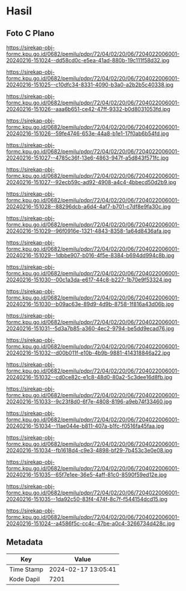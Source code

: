 # Hasil

## Foto C Plano

https://sirekap-obj-formc.kpu.go.id/0682/pemilu/pdpr/72/04/02/20/06/7204022006001-20240216-151024--dd58cd0c-e5ea-41ad-880b-19c111f58d32.jpg

https://sirekap-obj-formc.kpu.go.id/0682/pemilu/pdpr/72/04/02/20/06/7204022006001-20240216-151025--c10dfc34-8331-4090-b3a0-a2b2b5c40338.jpg

https://sirekap-obj-formc.kpu.go.id/0682/pemilu/pdpr/72/04/02/20/06/7204022006001-20240216-151026--aaa6b651-ce42-47ff-9332-b0d8031053fd.jpg

https://sirekap-obj-formc.kpu.go.id/0682/pemilu/pdpr/72/04/02/20/06/7204022006001-20240216-151026--59fe4746-653e-44a8-b1e1-17f0ab6b54fd.jpg

https://sirekap-obj-formc.kpu.go.id/0682/pemilu/pdpr/72/04/02/20/06/7204022006001-20240216-151027--4785c36f-13e6-4863-947f-a5d843f571fc.jpg

https://sirekap-obj-formc.kpu.go.id/0682/pemilu/pdpr/72/04/02/20/06/7204022006001-20240216-151027--92ecb59c-ad92-4908-a4c4-4bbecd50d2b9.jpg

https://sirekap-obj-formc.kpu.go.id/0682/pemilu/pdpr/72/04/02/20/06/7204022006001-20240216-151028--88296dcb-a6d4-4af7-b701-c7df8e9fa30c.jpg

https://sirekap-obj-formc.kpu.go.id/0682/pemilu/pdpr/72/04/02/20/06/7204022006001-20240216-151029--96f0916e-1321-4843-8358-1a64d8436afa.jpg

https://sirekap-obj-formc.kpu.go.id/0682/pemilu/pdpr/72/04/02/20/06/7204022006001-20240216-151029--1dbbe907-b016-4f5e-8384-b694dd994c8b.jpg

https://sirekap-obj-formc.kpu.go.id/0682/pemilu/pdpr/72/04/02/20/06/7204022006001-20240216-151030--00c1a3da-e617-44c8-b227-1b70e9f53324.jpg

https://sirekap-obj-formc.kpu.go.id/0682/pemilu/pdpr/72/04/02/20/06/7204022006001-20240216-151030--b09ac63e-89d9-4d9b-8758-1f816a43d06b.jpg

https://sirekap-obj-formc.kpu.go.id/0682/pemilu/pdpr/72/04/02/20/06/7204022006001-20240216-151031--5d3a7b85-a360-4ec2-9794-be5dd9ecad76.jpg

https://sirekap-obj-formc.kpu.go.id/0682/pemilu/pdpr/72/04/02/20/06/7204022006001-20240216-151032--d00b011f-e10b-4b9b-9881-414318846a22.jpg

https://sirekap-obj-formc.kpu.go.id/0682/pemilu/pdpr/72/04/02/20/06/7204022006001-20240216-151032--cd0ce82c-e1c8-48d0-80a2-5c3dee16d8fb.jpg

https://sirekap-obj-formc.kpu.go.id/0682/pemilu/pdpr/72/04/02/20/06/7204022006001-20240216-151033--9c23f8d0-6f7e-4808-8196-a9eb74f33460.jpg

https://sirekap-obj-formc.kpu.go.id/0682/pemilu/pdpr/72/04/02/20/06/7204022006001-20240216-151034--11ae044e-b811-407a-b1fc-f0516fa45faa.jpg

https://sirekap-obj-formc.kpu.go.id/0682/pemilu/pdpr/72/04/02/20/06/7204022006001-20240216-151034--fb1618d4-c9e3-4898-bf29-7b453c3e0e08.jpg

https://sirekap-obj-formc.kpu.go.id/0682/pemilu/pdpr/72/04/02/20/06/7204022006001-20240216-151035--65f7e1ee-36e5-4aff-81c0-8590f59ed12e.jpg

https://sirekap-obj-formc.kpu.go.id/0682/pemilu/pdpr/72/04/02/20/06/7204022006001-20240216-151035--1da92c50-83f4-474f-8c7f-f544154dcd15.jpg

https://sirekap-obj-formc.kpu.go.id/0682/pemilu/pdpr/72/04/02/20/06/7204022006001-20240216-151024--a4586f5c-cc4c-47be-a0c4-3266734d428c.jpg


## Metadata

| Key        | Value               |
| ---------- | ------------------- |
| Time Stamp | 2024-02-17 13:05:41 |
| Kode Dapil | 7201                |



